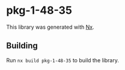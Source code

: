 # pkg-1-48-35

This library was generated with [Nx](https://nx.dev).

## Building

Run `nx build pkg-1-48-35` to build the library.
